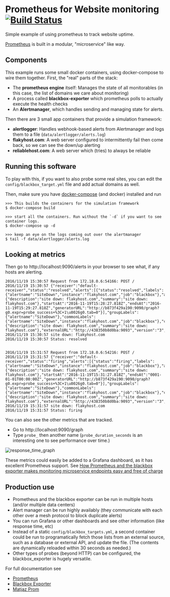 # Prometheus for Website monitoring [![Build Status](https://travis-ci.org/FrenchBen/prometheus_sitemon.svg?branch=master)](https://travis-ci.org/FrenchBen/prometheus_sitemon)

Simple example of using prometheus to track website uptime.

[Prometheus](https://prometheus.io) is built in a modular, "microservice" like way.

## Components

This example runs some small docker containers, using docker-compose to wire them together. First, the "real" parts of the stack:

* The **prometheus engine** itself: Manages the state of all monitorables (in this case, the list of domains we care about monitoring)
* A process called **blackbox-exporter** which prometheus polls to actually execute the health checks
* An **Alertmanager**, which handles sending and managing state for alerts.

Then there are 3 small app containers that provide a simulation framework:

* **alertlogger**: Handles webhook-based alerts from Alertmanager and logs them to a file (`data/alertlogger/alerts.log`)
* **flakyhost.com**: A web server configured to intermittently fail then come back, so we can see the down/up alerting
* **reliablehost.com**: A web server which (tries) to always be reliable

## Running this software

To play with this, if you want to also probe some real sites, you can edit the `config/blackbox_target.yml` file and add actual domains as well.

Then, make sure you have [docker-compose](https://docs.docker.com/compose/) (and docker) installed and run

    >>> This builds the containers for the simulation framework
    $ docker-compose build

    >>> start all the containers. Run without the `-d` if you want to see container logs.
    $ docker-compose up -d

    >>> keep an eye on the logs coming out over the alertmanager
    $ tail -f data/alertlogger/alerts.log

## Looking at metrics

Then go to http://localhost:9090/alerts in your browser to see what, if any hosts are alerting.

    2016/11/19 15:30:57 Request from 172.18.0.6:54166: POST /
    2016/11/19 15:30:57 {"receiver":"default-receiver","status":"resolved","alerts":[{"status":"resolved","labels":{"alertname":"SiteDown","instance":"flakyhost.com","job":"blackbox"},"annotations":{"description":"site down: flakyhost.com","summary":"site down: flakyhost.com"},"startsAt":"2016-11-19T15:28:27.818Z","endsAt":"2016-11-19T15:29:27.818Z","generatorURL":"http://b873f429a190:9090/graph?g0.expr=probe_success+%3C+1\u0026g0.tab=0"}],"groupLabels":{"alertname":"SiteDown"},"commonLabels":{"alertname":"SiteDown","instance":"flakyhost.com","job":"blackbox"},"commonAnnotations":{"description":"site down: flakyhost.com","summary":"site down: flakyhost.com"},"externalURL":"http://438350b8d0ba:9093","version":"3","groupKey":15335440397915075285}
    2016/11/19 15:30:57 site down: flakyhost.com
    2016/11/19 15:30:57 Status: resolved


    2016/11/19 15:31:57 Request from 172.18.0.6:54216: POST /
    2016/11/19 15:31:57 {"receiver":"default-receiver","status":"firing","alerts":[{"status":"firing","labels":{"alertname":"SiteDown","instance":"flakyhost.com","job":"blackbox"},"annotations":{"description":"site down: flakyhost.com","summary":"site down: flakyhost.com"},"startsAt":"2016-11-19T15:31:27.818Z","endsAt":"0001-01-01T00:00:00Z","generatorURL":"http://b873f429a190:9090/graph?g0.expr=probe_success+%3C+1\u0026g0.tab=0"}],"groupLabels":{"alertname":"SiteDown"},"commonLabels":{"alertname":"SiteDown","instance":"flakyhost.com","job":"blackbox"},"commonAnnotations":{"description":"site down: flakyhost.com","summary":"site down: flakyhost.com"},"externalURL":"http://438350b8d0ba:9093","version":"3","groupKey":15335440397915075285}
    2016/11/19 15:31:57 site down: flakyhost.com
    2016/11/19 15:31:57 Status: firing


You can also see the other metrics that are tracked.

* Go to http://localhost:9090/graph
* Type `probe_` then another name (`probe_duration_seconds` is an interesting one to see performance over time.)

![response_time_graph](PrometheusGraph.png)

These metrics could easily be added to a Grafana dashboard, as it has excellent Prometheus support. 
See [How Prometheus and the blackbox exporter makes monitoring microservice endpoints easy and free of charge](https://medium.com/the-telegraph-engineering/how-prometheus-and-the-blackbox-exporter-makes-monitoring-microservice-endpoints-easy-and-free-of-a986078912ee)


## Production use

* Prometheus and the blackbox exporter can be run in multiple hosts (and/or multiple data centers)
* Alert manager can be run highly availably (they communicate with each other over a mesh protocol to block duplicate alerts)
* You can run Grafana or other dashboards and see other information (like response time, etc)
* Instead of a static `config/blackbox_targets.yml`, a second container could be run to programatically fetch those lists from an external source, such as a database or external API, and update the file. (The contents are dynamically reloaded within 30 seconds as needed.)
* Other types of probes (beyond HTTP) can be configured, the blackbox_exporter is hugely versatile.

For full documentation see

* [Prometheus](https://prometheus.io/)
* [Blackbox Exporter](https://github.com/prometheus/blackbox_exporter)
* [Matjaz Prom](https://github.com/matjaz99/docker/tree/master/prometheus)